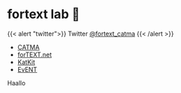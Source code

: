# fortext lab 🚧

{{< alert "twitter">}}
Twitter [@fortext_catma](https://twitter.com/fortext_catma)
{{< /alert >}}

- [CATMA](https://catma.de)
- [forTEXT.net](https://fortext.net)
- [KatKit](https://fortext.github.io/katkit/)
- [EvENT](https://www.inf.uni-hamburg.de/en/inst/ab/lt/research/event.html)

Haallo
